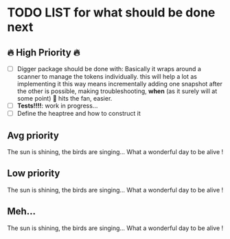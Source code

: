 # TODO LIST for what should be done next

## 🔥 High Priority 🔥
- [ ] Digger package should be done with: Basically it wraps around a scanner to manage the tokens individually. this will help a lot as implementing it this way means incrementally adding one snapshot after the other is possible, making troubleshooting, __when__ (as it surely will at some point) 💩 hits the fan, easier.
- [ ] __Tests!!!!__: work in progress...
- [ ] Define the heaptree and how to construct it

## Avg priority
The sun is shining, the birds are singing... What a wonderful day to be alive !

## Low priority
The sun is shining, the birds are singing... What a wonderful day to be alive !

## Meh...
The sun is shining, the birds are singing... What a wonderful day to be alive !